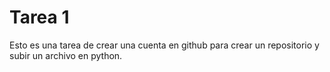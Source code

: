 # Tarea 1
Esto es una tarea de crear una cuenta en github para crear un repositorio y subir un archivo en python.
